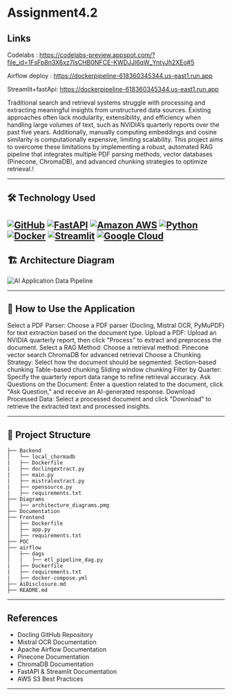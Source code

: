 # Assignment4.2


## Links 
Codelabs : https://codelabs-preview.appspot.com/?file_id=1FsFp8n3X6xz7IsCHB0NFCE-KWDJJl6qW_YntvJh2XEo#5

Airflow deploy : https://dockerpipeline-618360345344.us-east1.run.app

Streamlit+fastApi: https://dockerpipeline-618360345344.us-east1.run.app

 

Traditional search and retrieval systems struggle with processing and extracting meaningful insights from unstructured data sources. Existing approaches often lack modularity, extensibility, and efficiency when handling large volumes of text, such as NVIDIA’s quarterly reports over the past five years. Additionally, manually computing embeddings and cosine similarity is computationally expensive, limiting scalability. This project aims to overcome these limitations by implementing a robust, automated RAG pipeline that integrates multiple PDF parsing methods, vector databases (Pinecone, ChromaDB), and advanced chunking strategies to optimize retrieval.!

---

## 🛠️ Technology Used

[![GitHub](https://img.shields.io/badge/GitHub-100000?style=for-the-badge&logo=github&logoColor=white)](https://github.com/)
[![FastAPI](https://img.shields.io/badge/fastapi-109989?style=for-the-badge&logo=FASTAPI&logoColor=white)](https://fastapi.tiangolo.com/)
[![Amazon AWS](https://img.shields.io/badge/Amazon_AWS-FF9900?style=for-the-badge&logo=amazonaws&logoColor=white)](https://aws.amazon.com/)
[![Python](https://img.shields.io/badge/Python-FFD43B?style=for-the-badge&logo=python&logoColor=blue)](https://www.python.org/)
[![Docker](https://img.shields.io/badge/Docker-%232496ED?style=for-the-badge&logo=Docker&color=blue&logoColor=white)](https://www.docker.com)
[![Streamlit](https://img.shields.io/badge/Streamlit-FF4B4B?style=for-the-badge&logo=Streamlit&logoColor=white)](https://streamlit.io/)
[![Google Cloud](https://img.shields.io/badge/Google_Cloud-%234285F4.svg?style=for-the-badge&logo=google-cloud&logoColor=white)](https://cloud.google.com)
---

## 🏗️ Architecture Diagram
![AI Application Data Pipeline](https://github.com/Bigdata2025Team5/DAMG7245_Team5_Assignment4/blob/dd602cd51efd57c7d7c9e2042b38a1fd1ee84e7b/Diagrams/architecture_diagram.png)

---

## 🔑 How to Use the Application
Select a PDF Parser: Choose a PDF parser (Docling, Mistral OCR, PyMuPDF) for text extraction based on the document type.
Upload a PDF: Upload an NVIDIA quarterly report, then click "Process" to extract and preprocess the document.
Select a RAG Method: Choose a retrieval method:
	Pinecone vector search
	ChromaDB for advanced retrieval
Choose a Chunking Strategy: Select how the document should be segmented:
	Section-based chunking
	Table-based chunking
	Sliding window chunking
Filter by Quarter: Specify the quarterly report data range to refine retrieval accuracy.
Ask Questions on the Document: Enter a question related to the document, click "Ask Question," and receive an AI-generated response.
Download Processed Data: Select a processed document and click "Download" to retrieve the extracted text and processed insights.
 
---

## 📂 Project Structure
```
├── Backend
│   └── local_chormadb
|   ├── Dockerfile
|   ├── doclingextract.py
|   ├── main.py
|   ├── mistralextract.py
|   ├── opensource.py
|   ├── requirements.txt
├── Diagrams
│   ├── architecture_diagrams.pmg
├── Documentation
├── Frontend
│   ├── Dockerfile
│   ├── app.py
│   ├── requirements.txt
├── POC
├── airflow
│   ├── dags
│   |   ├── etl_pipeline_dag.py
|   ├── Dockerfile
|   ├── requirements.txt
|   ├── docker-compose.yml   
├── AiDisclosure.md
├── README.md

```

---
## References

- Docling GitHub Repository
- Mistral OCR Documentation
- Apache Airflow Documentation
- Pinecone Documentation 
- ChromaDB Documentation
- FastAPI & Streamlit Documentation
- AWS S3 Best Practices

---
